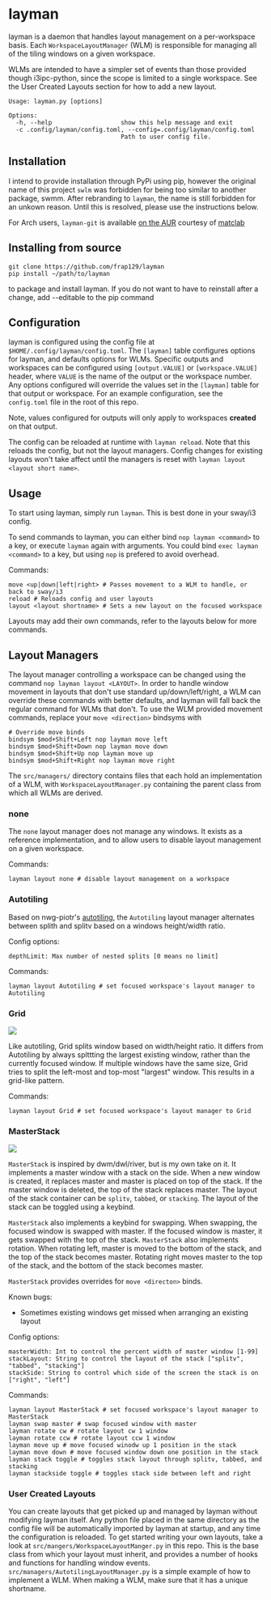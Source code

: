 # layman

layman is a daemon that handles layout management on a per-workspace basis. Each `WorkspaceLayoutManager` (WLM) is
responsible for managing all of the tiling windows on a given workspace. 

WLMs are intended to have a simpler set of events than those provided though i3ipc-python, since the scope is limited
to a single workspace. See the User Created Layouts section for how to add a new layout.

```
Usage: layman.py [options]

Options:
  -h, --help                   show this help message and exit
  -c .config/layman/config.toml, --config=.config/layman/config.toml
                               Path to user config file.
```

## Installation

I intend to provide installation through PyPi using pip, however the original name of this project `swlm` was forbidden for
being too similar to another package, swmm. After rebranding to `layman`, the name is still forbidden for an unkown reason.
Until this is resolved, please use the instructions below.

For Arch users, `layman-git` is available [on the AUR](https://aur.archlinux.org/packages/layman-git) courtesy of [matclab](https://github.com/matclab)

## Installing from source
```
git clone https://github.com/frap129/layman
pip install ~/path/to/layman
```
to package and install layman. If you do not want to have to reinstall after a change, add --editable to the pip command

## Configuration

layman is configured using the config file at `$HOME/.config/layman/config.toml`. The `[layman]` table configures
options for layman, and defaults options for WLMs. Specific outputs and workspaces can be configured using
`[output.VALUE]` or `[workspace.VALUE]` header, where `VALUE` is the name of the output or the workspace number.
Any options configured will override the values set in the `[layman]` table for that output or workspace. For an example
configuration, see the `config.toml` file in the root of this repo.

Note, values configured for outputs will only apply to workspaces **created** on that output.

The config can be reloaded at runtime with `layman reload`. Note that this reloads the config, but
not the layout managers. Config changes for existing layouts won't take affect until the managers is reset with
`layman layout <layout short name>`.

## Usage

To start using layman, simply run `layman`. This is best done in your sway/i3 config.

To send commands to layman, you can either bind `nop layman <command>` to a key, or execute `layman` again with arguments.
You could bind `exec layman <command>` to a key, but using `nop` is prefered to avoid overhead.

Commands:
```
move <up|down|left|right> # Passes movement to a WLM to handle, or back to sway/i3
reload # Reloads config and user layouts
layout <layout shortname> # Sets a new layout on the focused workspace
```

Layouts may add their own commands, refer to the layouts below for more commands.

## Layout Managers

The layout manager controlling a workspace can be changed using the command `nop layman layout <LAYOUT>`. In order to
handle window movement in layouts that don't use standard up/down/left/right, a WLM can override these commands with better
defaults, and layman will fall back the regular command for WLMs that don't. To use the WLM provided movement commands,
replace your `move <direction>` bindsyms with
```
# Override move binds
bindsym $mod+Shift+Left nop layman move left
bindsym $mod+Shift+Down nop layman move down
bindsym $mod+Shift+Up nop layman move up
bindsym $mod+Shift+Right nop layman move right
```

The `src/managers/` directory contains files that each hold an implementation of a WLM, with `WorkspaceLayoutManager.py`
containing the parent class from which all WLMs are derived.

### none

The `none` layout manager does not manage any windows. It exists as a reference implementation, and to allow users
to disable layout management on a given workspace.

Commands:
```
layman layout none # disable layout management on a workspace
```

### Autotiling

Based on nwg-piotr's [autotiling](https://github.com/nwg-piotr/autotiling/blob/master/autotiling/main.py),
the `Autotiling` layout manager alternates between splith and splitv based on a windows height/width ratio.

Config options:
```
depthLimit: Max number of nested splits [0 means no limit]
```

Commands:
```
layman layout Autotiling # set focused workspace's layout manager to Autotiling
```

### Grid

![](docs/Grid.gif)

Like autotiling, Grid splits window based on width/height ratio. It differs from Autotiling by always splttting
the largest existing window, rather than the currently focused window. If multiple windows have the same size,
Grid tries to split the left-most and top-most "largest" window. This results in a grid-like pattern.

Commands:
```
layman layout Grid # set focused workspace's layout manager to Grid
```
### MasterStack

![](docs/MasterStack.gif)

`MasterStack` is inspired by dwm/dwl/river, but is my own take on it. It implements a master window with a stack
on the side. When a new window is created, it replaces master and master is placed on top of the stack.
If the master window is deleted, the top of the stack replaces master. The layout of the stack container can be
`splitv`, `tabbed`, or `stacking`. The layout of the stack can be toggled using a keybind.

`MasterStack` also implements a keybind for swapping. When swapping, the focused window is swapped with master. If
the focused window is master, it gets swapped with the top of the stack. `MasterStack` also implements rotation.
When rotating left, master is moved to the bottom of the stack, and the top of the stack becomes master.
Rotating right moves master to the top of the stack, and the bottom of the stack becomes master.

`MasterStack` provides overrides for `move <directon>` binds. 

Known bugs:
-  Sometimes existing windows get missed when arranging an existing layout

Config options:
```
masterWidth: Int to control the percent width of master window [1-99]
stackLayout: String to control the layout of the stack ["splitv", "tabbed", "stacking"]
stackSide: String to control which side of the screen the stack is on ["right", "left"]
```

Commands:
```
layman layout MasterStack # set focused workspace's layout manager to MasterStack
layman swap master # swap focused window with master
layman rotate cw # rotate layout cw 1 window
layman rotate ccw # rotate layout ccw 1 window
layman move up # move focused winodw up 1 position in the stack
layman move down # move focused window down one position in the stack
layman stack toggle # toggles stack layout through splitv, tabbed, and stacking
layman stackside toggle # toggles stack side between left and right
```

### User Created Layouts

You can create layouts that get picked up and managed by layman without modifying layman itself. Any python file placed
in the same directory as the config file will be automatically imported by layman at startup, and any time the
configuration is reloaded. To get started writing your own layouts, take a look at `src/mangers/WorkspaceLayoutManger.py`
in this repo. This is the base class from which your layout must inherit, and provides a number of hooks and functions
for handling window events. `src/managers/AutotilingLayoutManager.py` is a simple example of how to implement a WLM.
When making a WLM, make sure that it has a unique shortname.
